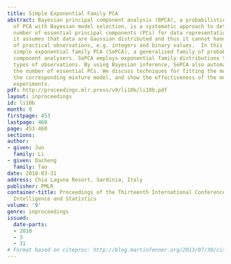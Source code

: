 ```yaml
---
title: Simple Exponential Family PCA
abstract: Bayesian principal component analysis (BPCA), a probabilistic reformulation
  of PCA with Bayesian model selection, is a systematic approach to determining the
  number of essential principal components (PCs) for data representation.  However,
  it assumes that data are Gaussian distributed and thus it cannot handle all types
  of practical observations, e.g. integers and binary values.  In this paper, we propose
  simple exponential family PCA (SePCA), a generalised family of probabilistic principal
  component analysers. SePCA employs exponential family distributions to handle general
  types of observations. By using Bayesian inference, SePCA also automatically discovers
  the number of essential PCs. We discuss techniques for fitting the model, develop
  the corresponding mixture model, and show the effectiveness of the model based on
  experiments.
pdf: http://proceedings.mlr.press/v9/li10b/li10b.pdf
layout: inproceedings
id: li10b
month: 0
firstpage: 453
lastpage: 460
page: 453-460
sections: 
author:
- given: Jun
  family: Li
- given: Dacheng
  family: Tao
date: 2010-03-31
address: Chia Laguna Resort, Sardinia, Italy
publisher: PMLR
container-title: Proceedings of the Thirteenth International Conference on Artificial
  Intelligence and Statistics
volume: '9'
genre: inproceedings
issued:
  date-parts:
  - 2010
  - 3
  - 31
# Format based on citeproc: http://blog.martinfenner.org/2013/07/30/citeproc-yaml-for-bibliographies/
---
```

